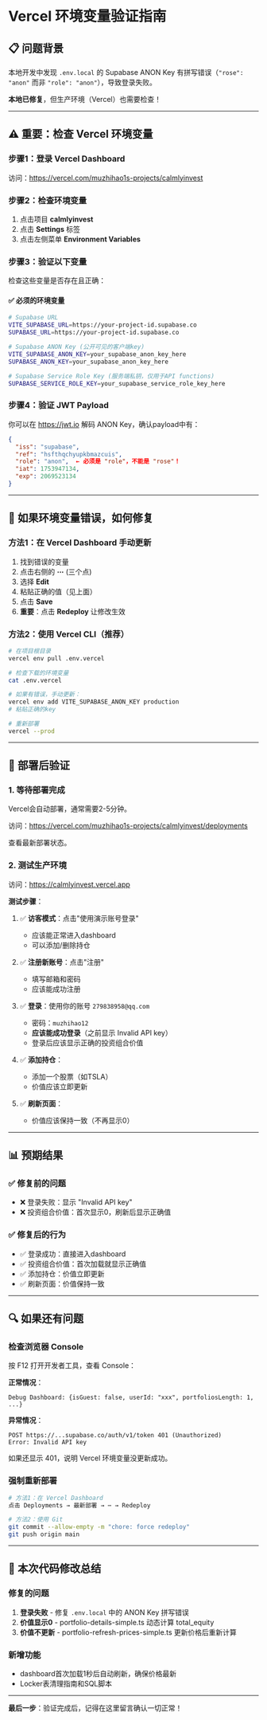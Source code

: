 # Vercel 环境变量验证指南

## 📋 问题背景

本地开发中发现 `.env.local` 的 Supabase ANON Key 有拼写错误（`"rose": "anon"` 而非 `"role": "anon"`），导致登录失败。

**本地已修复**，但生产环境（Vercel）也需要检查！

---

## ⚠️ 重要：检查 Vercel 环境变量

### 步骤1：登录 Vercel Dashboard

访问：https://vercel.com/muzhihao1s-projects/calmlyinvest

### 步骤2：检查环境变量

1. 点击项目 **calmlyinvest**
2. 点击 **Settings** 标签
3. 点击左侧菜单 **Environment Variables**

### 步骤3：验证以下变量

检查这些变量是否存在且正确：

#### ✅ 必须的环境变量

```bash
# Supabase URL
VITE_SUPABASE_URL=https://your-project-id.supabase.co
SUPABASE_URL=https://your-project-id.supabase.co

# Supabase ANON Key (公开可见的客户端key)
VITE_SUPABASE_ANON_KEY=your_supabase_anon_key_here
SUPABASE_ANON_KEY=your_supabase_anon_key_here

# Supabase Service Role Key (服务端私钥，仅用于API functions)
SUPABASE_SERVICE_ROLE_KEY=your_supabase_service_role_key_here
```

### 步骤4：验证 JWT Payload

你可以在 https://jwt.io 解码 ANON Key，确认payload中有：

```json
{
  "iss": "supabase",
  "ref": "hsfthqchyupkbmazcuis",
  "role": "anon",  ← 必须是 "role"，不能是 "rose"！
  "iat": 1753947134,
  "exp": 2069523134
}
```

---

## 🔧 如果环境变量错误，如何修复

### 方法1：在 Vercel Dashboard 手动更新

1. 找到错误的变量
2. 点击右侧的 **⋯** (三个点)
3. 选择 **Edit**
4. 粘贴正确的值（见上面）
5. 点击 **Save**
6. **重要**：点击 **Redeploy** 让修改生效

### 方法2：使用 Vercel CLI（推荐）

```bash
# 在项目根目录
vercel env pull .env.vercel

# 检查下载的环境变量
cat .env.vercel

# 如果有错误，手动更新：
vercel env add VITE_SUPABASE_ANON_KEY production
# 粘贴正确的key

# 重新部署
vercel --prod
```

---

## 🚀 部署后验证

### 1. 等待部署完成

Vercel会自动部署，通常需要2-5分钟。

访问：https://vercel.com/muzhihao1s-projects/calmlyinvest/deployments

查看最新部署状态。

### 2. 测试生产环境

访问：https://calmlyinvest.vercel.app

**测试步骤**：

1. ✅ **访客模式**：点击"使用演示账号登录"
   - 应该能正常进入dashboard
   - 可以添加/删除持仓

2. ✅ **注册新账号**：点击"注册"
   - 填写邮箱和密码
   - 应该能成功注册

3. ✅ **登录**：使用你的账号 `279838958@qq.com`
   - 密码：`muzhihao12`
   - **应该能成功登录**（之前显示 Invalid API key）
   - 登录后应该显示正确的投资组合价值

4. ✅ **添加持仓**：
   - 添加一个股票（如TSLA）
   - 价值应该立即更新

5. ✅ **刷新页面**：
   - 价值应该保持一致（不再显示0）

---

## 📊 预期结果

### ✅ 修复前的问题

- ❌ 登录失败：显示 "Invalid API key"
- ❌ 投资组合价值：首次显示0，刷新后显示正确值

### ✅ 修复后的行为

- ✅ 登录成功：直接进入dashboard
- ✅ 投资组合价值：首次加载就显示正确值
- ✅ 添加持仓：价值立即更新
- ✅ 刷新页面：价值保持一致

---

## 🔍 如果还有问题

### 检查浏览器 Console

按 F12 打开开发者工具，查看 Console：

**正常情况**：
```
Debug Dashboard: {isGuest: false, userId: "xxx", portfoliosLength: 1, ...}
```

**异常情况**：
```
POST https://...supabase.co/auth/v1/token 401 (Unauthorized)
Error: Invalid API key
```

如果还显示 401，说明 Vercel 环境变量没更新成功。

### 强制重新部署

```bash
# 方法1：在 Vercel Dashboard
点击 Deployments → 最新部署 → ⋯ → Redeploy

# 方法2：使用 Git
git commit --allow-empty -m "chore: force redeploy"
git push origin main
```

---

## 📝 本次代码修改总结

### 修复的问题

1. **登录失败** - 修复 `.env.local` 中的 ANON Key 拼写错误
2. **价值显示0** - portfolio-details-simple.ts 动态计算 total_equity
3. **价值不更新** - portfolio-refresh-prices-simple.ts 更新价格后重新计算

### 新增功能

- dashboard首次加载1秒后自动刷新，确保价格最新
- Locker表清理指南和SQL脚本

---

**最后一步**：验证完成后，记得在这里留言确认一切正常！
